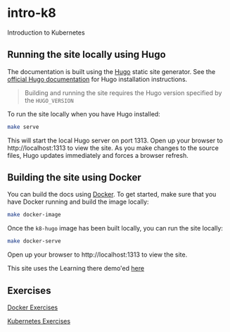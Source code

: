 # intro-k8
Introduction to Kubernetes

## Running the site locally using Hugo

The documentation is built using the [Hugo](https://gohugo.io) static site generator. See the [official Hugo documentation](https://gohugo.io/getting-started/installing/) for Hugo installation instructions.

> Building and running the site requires the Hugo version specified by the `HUGO_VERSION`

To run the site locally when you have Hugo installed:

```bash
make serve
```

This will start the local Hugo server on port 1313. Open up your browser to http://localhost:1313 to view the site. As you make changes to the source files, Hugo updates immediately and forces a browser refresh.

## Building the site using Docker

You can build the docs using [Docker](https://docker.com). To get started, make sure that you have Docker running and build the image locally:

```bash
make docker-image
```

Once the `k8-hugo` image has been built locally, you can run the site locally:

```bash
make docker-serve
```

Open up your browser to http://localhost:1313 to view the site.


This site uses the Learning there demo'ed [here](https://learn.netlify.com/en/)

## Exercises

[Docker Exercises](./Exercises/docker-exercises/README.md)

[Kubernetes Exercises](./Exercises/k8-exercises/README.md)
